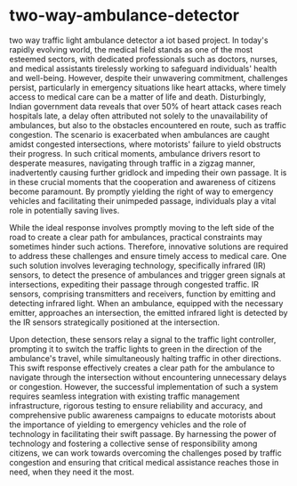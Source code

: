 # two-way-ambulance-detector
two way traffic light ambulance detector a iot based project.
In today's rapidly evolving world, the medical field stands as one of the most esteemed sectors, with
dedicated professionals such as doctors, nurses, and medical assistants tirelessly working to
safeguard individuals' health and well-being. However, despite their unwavering commitment,
challenges persist, particularly in emergency situations like heart attacks, where timely access to
medical care can be a matter of life and death.
Disturbingly, Indian government data reveals that over 50% of heart attack cases reach hospitals late,
a delay often attributed not solely to the unavailability of ambulances, but also to the obstacles
encountered en route, such as traffic congestion. The scenario is exacerbated when ambulances are
caught amidst congested intersections, where motorists' failure to yield obstructs their progress.
In such critical moments, ambulance drivers resort to desperate measures, navigating through traffic
in a zigzag manner, inadvertently causing further gridlock and impeding their own passage. It is in
these crucial moments that the cooperation and awareness of citizens become paramount. By
promptly yielding the right of way to emergency vehicles and facilitating their unimpeded passage,
individuals play a vital role in potentially saving lives.

While the ideal response involves promptly moving to the left side of the road to create a clear path
for ambulances, practical constraints may sometimes hinder such actions. Therefore, innovative
solutions are required to address these challenges and ensure timely access to medical care.
One such solution involves leveraging technology, specifically infrared (IR) sensors, to detect the
presence of ambulances and trigger green signals at intersections, expediting their passage through
congested traffic. IR sensors, comprising transmitters and receivers, function by emitting and
detecting infrared light. When an ambulance, equipped with the necessary emitter, approaches an
intersection, the emitted infrared light is detected by the IR sensors strategically positioned at the
intersection.

Upon detection, these sensors relay a signal to the traffic light controller, prompting it to switch the
traffic lights to green in the direction of the ambulance's travel, while simultaneously halting traffic
in other directions. This swift response effectively creates a clear path for the ambulance to navigate
through the intersection without encountering unnecessary delays or congestion.
However, the successful implementation of such a system requires seamless integration with existing
traffic management infrastructure, rigorous testing to ensure reliability and accuracy, and
comprehensive public awareness campaigns to educate motorists about the importance of yielding
to emergency vehicles and the role of technology in facilitating their swift passage.
By harnessing the power of technology and fostering a collective sense of responsibility among
citizens, we can work towards overcoming the challenges posed by traffic congestion and ensuring
that critical medical assistance reaches those in need, when they need it the most.


